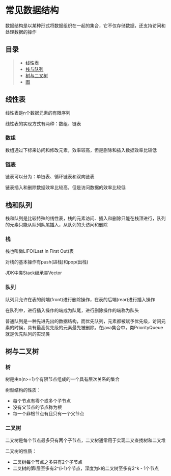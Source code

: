 # 常见数据结构

数据结构是以某种形式将数据组织在一起的集合，它不仅存储数据，还支持访问和处理数据的操作

## 目录

> * [线性表](#chapter1)
> * [栈与队列](#chapter2)
> * [树与二叉树](#chapter3)
> * [图](#chapter4)

## 线性表 <a id="chapter1"></a>

线性表是n个数据元素的有限序列

线性表的实现方式有两种：数组、链表

### 数组

数组通过下标来访问和修改元素，效率较高，但是删除和插入数据效率比较低

### 链表

链表可以分为：单链表、循环链表和双向链表

链表插入和删除数据效率比较高，但是访问数据的效率比较低

## 栈和队列 <a id="chapter2"></a>

栈和队列是比较特殊的线性表，栈的元素访问、插入和删除只能在栈顶进行，队列的元素只能从队列队尾插入，从队列的头访问和删除

### 栈

栈也叫做LIFO(Last In First Out)表

对栈的基本操作有push(进栈)和pop(出栈)

JDK中类Stack继承类Vector

### 队列

队列只允许在表的前端(front)进行删除操作，在表的后端(rear)进行插入操作

在队列中，进行插入操作的端成为队尾，进行删除操作的端称为队头

普通队列是一种先进先出的数据结构，而优先队列，元素都被赋予优先级，访问元素的时候，具有最高优先级的元素最先被删除。在java集合中，类PriorityQueue就是优先队列的实现类

## 树与二叉树 <a id="chapter3"></a>

### 树

树是由n(n>=1)个有限节点组成的一个具有层次关系的集合

树型结构的性质：

- 每个节点有零个或多个子节点
- 没有父节点的节点称为根
- 每一个非根节点有且只有一个父节点

### 二叉树

二叉树是每个节点最多只有两个子节点，二叉树通常用于实现二叉查找树和二叉堆

二叉树的性质：

- 二叉树每个节点之多只有2个子节点
- 二叉树的第i层至多有2^(i-1)个节点，深度为k的二叉树至多有2^k - 1个节点